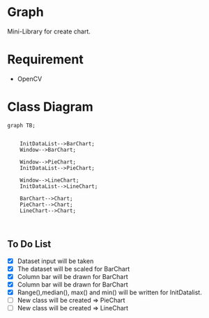 # Graph

Mini-Library for create chart.

# Requirement

- OpenCV

# Class Diagram

```mermaid
graph TB;
    

    InitDataList-->BarChart;
    Window-->BarChart;
    
    Window-->PieChart;
    InitDataList-->PieChart;

    Window-->LineChart;
    InitDataList-->LineChart;

    BarChart-->Chart;
    PieChart-->Chart;
    LineChart-->Chart;
    
       
```

## To Do List

- [x] Dataset input will be taken
- [x] The dataset will be scaled for BarChart
- [x] Column bar will be drawn for BarChart
- [x] Column bar will be drawn for BarChart
- [x] Range(),median(), max() and min() will be written for InitDatalist.
- [ ] New class will be created => PieChart
- [ ] New class will be created => LineChart
